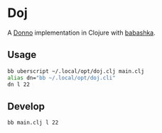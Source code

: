 # Doj

A [Donno](https://github.com/leetschau/donno) implementation
in Clojure with [babashka](https://github.com/babashka/babashka).

## Usage

```bash
bb uberscript ~/.local/opt/doj.clj main.clj
alias dn="bb ~/.local/opt/doj.cli"
dn l 22
```

## Develop

```bash
bb main.clj l 22
```

